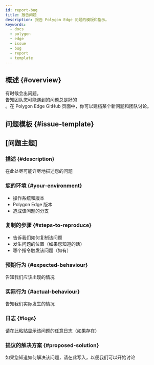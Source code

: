 ```yaml
---
id: report-bug
title: 报告问题
description: 报告 Polygon Edge 问题的模板和指示。
keywords:
  - docs
  - polygon
  - edge
  - issue
  - bug
  - report
  - template
---
```


## 概述 {#overview}

有时候会出问题。<br />告知团队您可能遇到的问题总是好的<br />。在 Polygon Edge GitHub 页面中，你可以建档某个新问题和团队讨论。

## 问题模板 {#issue-template}

## [问题主题]

### 描述 {#description}

在此处尽可能详尽地描述您的问题

### 您的环境 {#your-environment}

* 操作系统和版本
* Polygon Edge 版本
* 造成该问题的分支

### 复制的步骤 {#steps-to-reproduce}

* 告诉我们如何复制该问题<br />
* 发生问题的位置（如果您知道的话）<br />
* 哪个指令触发该问题（如有）

### 预期行为 {#expected-behaviour}

告知我们应该出现的情况

### 实际行为 {#actual-behaviour}

告知我们实际发生的情况

### 日志 {#logs}

请在此粘贴显示该问题的任意日志（如果存在）

### 提议的解决方案 {#proposed-solution}

如果您知道如何解决该问题，请在此写入，以便我们可以开始讨论